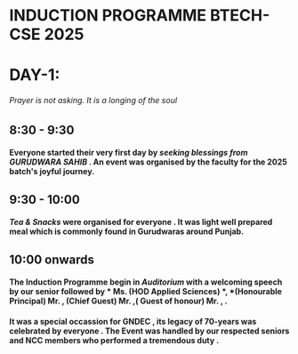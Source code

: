 # INDUCTION PROGRAMME BTECH-CSE 2025
# DAY-1:
###### Prayer is not asking. It is a longing of the soul
## 8:30 - 9:30 
#### Everyone started their very first day by *seeking blessings from GURUDWARA SAHIB* . An event was organised by the faculty for the 2025 batch's joyful journey.
## 9:30 - 10:00 
#### *Tea & Snacks* were organised for everyone . It was light well prepared meal which is commonly found in Gurudwaras around Punjab.
## 10:00 onwards
#### The Induction Programme begin in *Auditorium* with a welcoming speech by our senior followed by * Ms.      (HOD Applied Sciences) *, *(Honourable Principal) Mr.           , (Chief Guest) Mr.      ,( Guest of honour) Mr.   , .
#### It was a special occassion for GNDEC , its legacy of 70-years was celebrated by everyone . The Event was handled by our respected seniors and NCC members who performed a tremendous duty . 
